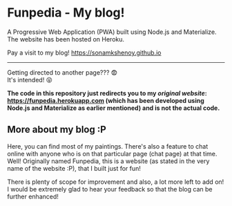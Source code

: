 # Funpedia - My blog!

A Progressive Web Application (PWA) built using Node.js and Materialize. The website has been hosted on Heroku.  

Pay a visit to my blog! https://sonamkshenoy.github.io

----

Getting directed to another page??? :fearful:  
It's intended! :stuck_out_tongue_closed_eyes:  

**The code in this repository just redirects you to my *original website*: https://funpedia.herokuapp.com (which has been developed using Node.js and Materialize as earlier mentioned) and is not the actual code.**   


## More about my blog :P  
Here, you can find most of my paintings. There's also a feature to chat online with anyone who is on that particular page (chat page) at that time. Well! Originally named Funpedia, this is a website (as stated in the very name of the website :P), that I built just for fun!  

There is plenty of scope for improvement and also, a lot more left to add on! I would be extremely glad to hear your feedback so that the blog can be further enhanced!
